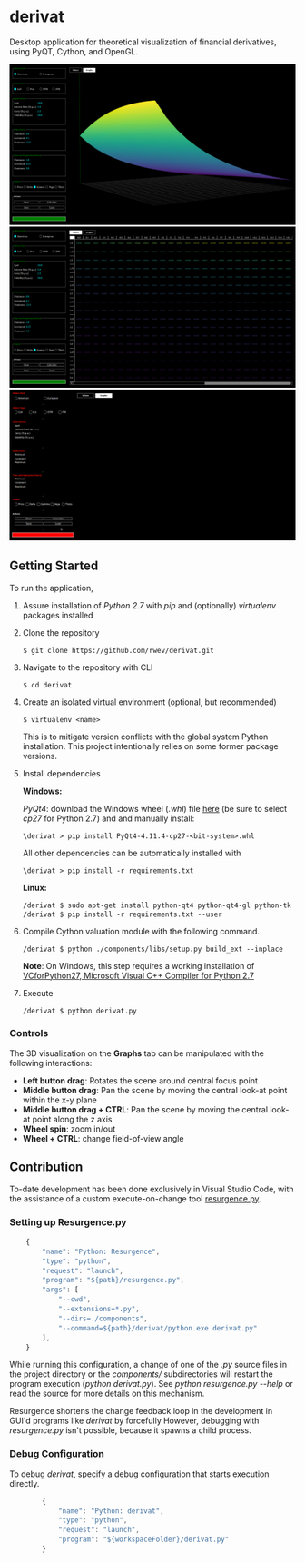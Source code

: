 # derivat
Desktop application for theoretical visualization of financial derivatives, using PyQT, Cython, and OpenGL.

![](graph.PNG)
![](table.PNG)
![](derivat-demo.gif)

## Getting Started

To run the application, 

1. Assure installation of *Python 2.7* with *pip* and (optionally) *virtualenv* packages installed
2. Clone the repository
   ```shell
   $ git clone https://github.com/rwev/derivat.git
   ```
3. Navigate to the repository with CLI
    ```shell
   $ cd derivat
   ```
4. Create an isolated virtual environment (optional, but recommended)
   ```shell
   $ virtualenv <name>
   ```
   This is to mitigate version conflicts with the global system Python installation. This project intentionally relies on some former package versions.
5. Install dependencies

   **Windows:**

   *PyQt4*: download the Windows wheel (*.whl*) file [here](https://www.lfd.uci.edu/~gohlke/pythonlibs/#pyqt4) (be sure to select *cp27* for Python 2.7) and and manually install:
   ```shell
   \derivat > pip install PyQt4-4.11.4-cp27-<bit-system>.whl
   ```
   All other dependencies can be automatically installed with
   ```shell
   \derivat > pip install -r requirements.txt
   ```
   **Linux:**
   ```shell
   /derivat $ sudo apt-get install python-qt4 python-qt4-gl python-tk
   /derivat $ pip install -r requirements.txt --user
   ```
6. Compile Cython valuation module with the following command. 
    ```shell
    /derivat $ python ./components/libs/setup.py build_ext --inplace
    ```
    **Note**: On Windows, this step requires a working installation of [VCforPython27, Microsoft Visual C++ Compiler for Python 2.7](https://www.microsoft.com/EN-US/DOWNLOAD/DETAILS.ASPX?ID=44266) 

7. Execute
   ```shell
   /derivat $ python derivat.py 
   ```
### Controls

The 3D visualization on the **Graphs** tab can be manipulated with the following interactions:
   - **Left button drag**: Rotates the scene around central focus point
   - **Middle button drag**: Pan the scene by moving the central look-at point within the x-y plane
   - **Middle button drag + CTRL**: Pan the scene by moving the central look-at point along the z axis
   - **Wheel spin**: zoom in/out
   - **Wheel + CTRL**: change field-of-view angle


## Contribution

To-date development has been done exclusively in Visual Studio Code, with the assistance of a custom execute-on-change tool [resurgence.py](https://gist.github.com/rwev/cb5d117c9dbe0efb923e4bb1ed3619f0). 

### Setting up Resurgence.py

```javascript
    {
        "name": "Python: Resurgence",
        "type": "python",
        "request": "launch",
        "program": "${path}/resurgence.py",
        "args": [
            "--cwd",
            "--extensions=*.py",
            "--dirs=./components", 
            "--command=${path}/derivat/python.exe derivat.py"
        ],
    }
```

While running this configuration, a change of one of the *.py* source files in the project directory or the *components/* subdirectories will restart the program execution (*python derivat.py*). See *python resurgence.py --help* or read the source for more details on this mechanism. 

Resurgence shortens the change feedback loop in the development in GUI'd programs like *derivat* by forcefully However, debugging with *resurgence.py* isn't possible, because it spawns a child process.  

### Debug Configuration 

To debug *derivat*, specify a debug configuration that starts execution directly.

```javascript
        {
            "name": "Python: derivat",
            "type": "python",
            "request": "launch",
            "program": "${workspaceFolder}/derivat.py"
        }
```






